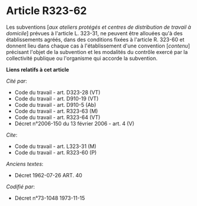 # Article R323-62

Les subventions [*aux ateliers protégés et centres de distribution de travail à domicile*] prévues à l'article L. 323-31, ne
peuvent être allouées qu'à des établissements agréés, dans des conditions fixées à l'article R. 323-60 et donnent lieu dans
chaque cas à l'établissement d'une convention [*contenu*] précisant l'objet de la subvention et les modalités du contrôle
exercé par la collectivité publique ou l'organisme qui accorde la subvention.

**Liens relatifs à cet article**

_Cité par_:

  - Code du travail - art. D323-28 (VT)
  - Code du travail - art. D910-19 (VT)
  - Code du travail - art. D910-5 (Ab)
  - Code du travail - art. R323-63 (M)
  - Code du travail - art. R323-64 (VT)
  - Décret n°2006-150 du 13 février 2006 - art. 4 (V)

_Cite_:

  - Code du travail - art. L323-31 (M)
  - Code du travail - art. R323-60 (P)

_Anciens textes_:

  - Décret  1962-07-26 ART. 40

_Codifié par_:

  - Décret n°73-1048 1973-11-15
